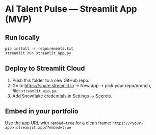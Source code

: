 # AI Talent Pulse — Streamlit App (MVP)

## Run locally
```bash
pip install -r requirements.txt
streamlit run streamlit_app.py
```

## Deploy to Streamlit Cloud
1. Push this folder to a new GitHub repo.
2. Go to https://share.streamlit.io → New app → pick your repo/branch, file: `streamlit_app.py`.
3. Add Snowflake credentials in Settings → Secrets.

## Embed in your portfolio
Use the app URL with `?embed=true` for a clean frame:
`https://<your-app>.streamlit.app/?embed=true`
